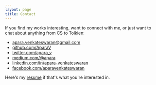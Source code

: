 ```yaml
---
layout: page
title: Contact
---
```


If you find my works interesting, want to connect with me, or just want to chat about anything from CS to Tolkien:

* [apara.venkateswaran@gmail.com](mailto:apara.venkateswaran@gmail.com)
* [github.com/AparaV](http://github.com/AparaV)
* [twitter.com/apara_v](http://twitter.com/apara_v)
* [medium.com/@apara](https://medium.com/@apara)
* [linkedin.com/in/apara-venkateswaran](http://www.linkedin.com/in/apara-venkateswaran)
* [facebook.com/aparavenkateswaran](http://www.facebook.com/aparavenkateswaran)

Here's my <a href="/assets/AparajithanVenkateswaran.pdf" target="_blank">resume</a> if that's what you're interested in.
